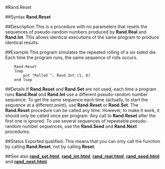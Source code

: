 
#Rand.Reset

##Syntax
**Rand.Reset**



##Description
This is a procedure with no parameters that resets the sequences of pseudo-random numbers produced by **Rand.Real** and **Rand.Int**. This allows identical executions of the same program to produce identical results.



##Example
This program simulates the repeated rolling of a six sided die. Each time the program runs, the same sequence of rolls occurs.


        Rand.Reset
        loop
            put "Rolled ", Rand.Int (1, 6)
        end loop
##Details
If **Rand.Reset** and **Rand.Set** are not used, each time a program runs **Rand.Real** and **Rand.Int** use a different pseudo-random number sequence. To get the same sequence each time (actually, to start the sequence at a different point), use **Rand.Reset** or **Rand.Set**.
The **Rand.Reset** procedure can be called any time. However, to make it work, it should only be called once per program. Any call to **Rand.Reset** after the first one is ignored.
To use several sequences of repeatable pseudo-random number sequences, use the **Rand.Seed** and **Rand.Next** procedures.



##Status
Exported qualified.
This means that you can only call the function by calling **Rand.Reset**, not by calling **Reset**.



##See also
**[rand_set.html](Rand.Set)**, **[rand_int.html](Rand.Int)**, **[rand_real.html](Rand.Real)**, **[rand_seed.html](Rand.Seed)** and **[rand_next.html](Rand.Next)**.


